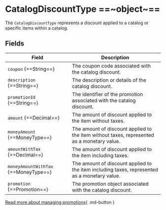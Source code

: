 # CatalogDiscountType ==~object~==

The `CatalogDiscountType` represents a discount applied to a catalog or specific items within a catalog.

## Fields

| Field                              	| Description                                                                                  	|
|------------------------------------	|----------------------------------------------------------------------------------------------	|
| `coupon` {==String==}                	| The coupon code associated with the catalog discount.                                        	|
| `description` {==String==}           	| The description or details of the catalog discount.                                          	|
| `promotionId` {==String==}           	| The identifier of the promotion associated with the catalog discount.                        	|
| `amount` {==Decimal==}               	| The amount of discount applied to the item without taxes.                                    	|
| `moneyAmount` {==MoneyType==}        	| The amount of discount applied to the item without taxes, represented as a monetary value.   	|
| `amountWithTax` {==Decimal==}        	| The amount of discount applied to the item including taxes.                                  	|
| `moneyAmountWithTax` {==MoneyType==} 	| The amount of discount applied to the item including taxes, represented as a monetary value. 	|
| `promotion` {==Promotion==}          	| The promotion object associated with the catalog discount.                                   	|



[Read more about managing promotions](https://docs.virtocommerce.org/new/user_docs/marketing/managing-promotions/){ .md-button }